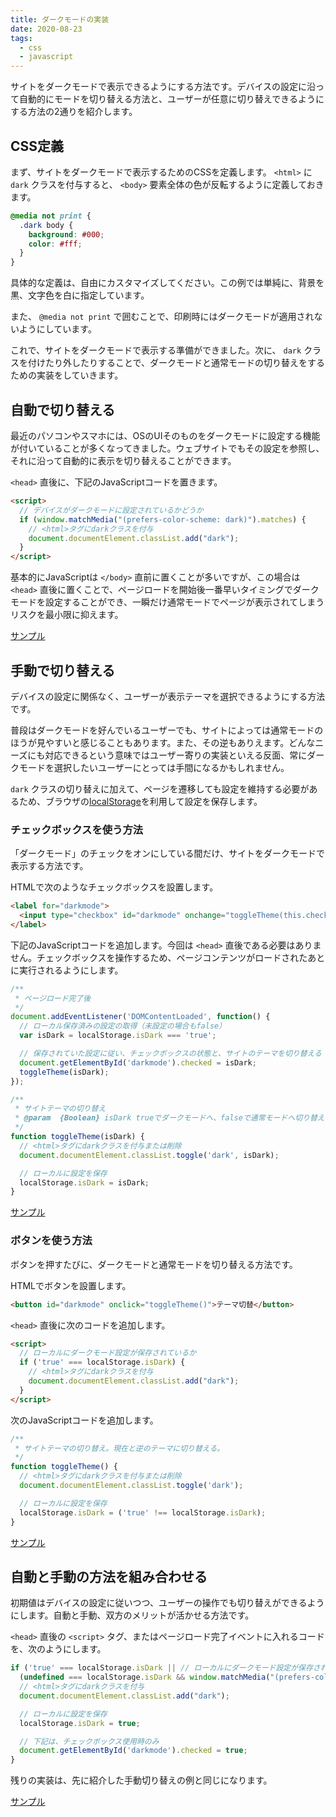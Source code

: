 ```yaml
---
title: ダークモードの実装
date: 2020-08-23
tags:
  - css
  - javascript
---
```


サイトをダークモードで表示できるようにする方法です。デバイスの設定に沿って自動的にモードを切り替える方法と、ユーザーが任意に切り替えできるようにする方法の2通りを紹介します。

## CSS定義

まず、サイトをダークモードで表示するためのCSSを定義します。 `<html>` に `dark` クラスを付与すると、 `<body>` 要素全体の色が反転するように定義しておきます。

```css
@media not print {
  .dark body {
    background: #000;
    color: #fff;
  }
}
```

具体的な定義は、自由にカスタマイズしてください。この例では単純に、背景を黒、文字色を白に指定しています。

また、 `@media not print` で囲むことで、印刷時にはダークモードが適用されないようにしています。

これで、サイトをダークモードで表示する準備ができました。次に、 `dark` クラスを付けたり外したりすることで、ダークモードと通常モードの切り替えをするための実装をしていきます。

## 自動で切り替える

最近のパソコンやスマホには、OSのUIそのものをダークモードに設定する機能が付いていることが多くなってきました。ウェブサイトでもその設定を参照し、それに沿って自動的に表示を切り替えることができます。

`<head>` 直後に、下記のJavaScriptコードを置きます。

```html
<script>
  // デバイスがダークモードに設定されているかどうか
  if (window.matchMedia("(prefers-color-scheme: dark)").matches) {
    // <html>タグにdarkクラスを付与
    document.documentElement.classList.add("dark");
  }
</script>
```

基本的にJavaScriptは `</body>` 直前に置くことが多いですが、この場合は `<head>` 直後に置くことで、ページロードを開始後一番早いタイミングでダークモードを設定することができ、一瞬だけ通常モードでページが表示されてしまうリスクを最小限に抑えます。

[サンプル](https://codepen.io/htmsk138/pen/MWyeGQv)

## 手動で切り替える

デバイスの設定に関係なく、ユーザーが表示テーマを選択できるようにする方法です。

普段はダークモードを好んでいるユーザーでも、サイトによっては通常モードのほうが見やすいと感じることもあります。また、その逆もありえます。どんなニーズにも対応できるという意味ではユーザー寄りの実装といえる反面、常にダークモードを選択したいユーザーにとっては手間になるかもしれません。

`dark` クラスの切り替えに加えて、ページを遷移しても設定を維持する必要があるため、ブラウザの[localStorage](https://developer.mozilla.org/ja/docs/Web/API/Window/localStorage)を利用して設定を保存します。

### チェックボックスを使う方法

「ダークモード」のチェックをオンにしている間だけ、サイトをダークモードで表示する方法です。

HTMLで次のようなチェックボックスを設置します。

```html
<label for="darkmode">
  <input type="checkbox" id="darkmode" onchange="toggleTheme(this.checked)" /> ダークモード
</label>
```

下記のJavaScriptコードを追加します。今回は `<head>` 直後である必要はありません。チェックボックスを操作するため、ページコンテンツがロードされたあとに実行されるようにします。

```javascript
/**
 * ページロード完了後
 */
document.addEventListener('DOMContentLoaded', function() {
  // ローカル保存済みの設定の取得（未設定の場合もfalse）
  var isDark = localStorage.isDark === 'true';

  // 保存されていた設定に従い、チェックボックスの状態と、サイトのテーマを切り替える
  document.getElementById('darkmode').checked = isDark;
  toggleTheme(isDark);
});

/**
 * サイトテーマの切り替え
 * @param  {Boolean} isDark trueでダークモードへ、falseで通常モードへ切り替え
 */
function toggleTheme(isDark) {
  // <html>タグにdarkクラスを付与または削除
  document.documentElement.classList.toggle('dark', isDark);

  // ローカルに設定を保存
  localStorage.isDark = isDark;
}
```

[サンプル](https://codepen.io/htmsk138/pen/LYNZVPw)

### ボタンを使う方法

ボタンを押すたびに、ダークモードと通常モードを切り替える方法です。

HTMLでボタンを設置します。

```html
<button id="darkmode" onclick="toggleTheme()">テーマ切替</button>
```

`<head>` 直後に次のコードを追加します。

```html
<script>
  // ローカルにダークモード設定が保存されているか
  if ('true' === localStorage.isDark) {
    // <html>タグにdarkクラスを付与
    document.documentElement.classList.add("dark");
  }
</script>
```

次のJavaScriptコードを追加します。

```javascript
/**
 * サイトテーマの切り替え。現在と逆のテーマに切り替える。
 */
function toggleTheme() {
  // <html>タグにdarkクラスを付与または削除
  document.documentElement.classList.toggle('dark');

  // ローカルに設定を保存
  localStorage.isDark = ('true' !== localStorage.isDark);
}
```

[サンプル](https://codepen.io/htmsk138/pen/QWNEwXq)

## 自動と手動の方法を組み合わせる

初期値はデバイスの設定に従いつつ、ユーザーの操作でも切り替えができるようにします。自動と手動、双方のメリットが活かせる方法です。

`<head>` 直後の `<script>` タグ、またはページロード完了イベントに入れるコードを、次のようにします。

```javascript
if ('true' === localStorage.isDark || // ローカルにダークモード設定が保存されているか
  (undefined === localStorage.isDark && window.matchMedia("(prefers-color-scheme: dark)").matches)) { // ローカルに設定が保存されていなければ、デバイスの設定に従う
  // <html>タグにdarkクラスを付与
  document.documentElement.classList.add("dark");

  // ローカルに設定を保存
  localStorage.isDark = true;

  // 下記は、チェックボックス使用時のみ
  document.getElementById('darkmode').checked = true;
}
```

残りの実装は、先に紹介した手動切り替えの例と同じになります。

[サンプル](https://codepen.io/htmsk138/pen/LYNZmOX)

